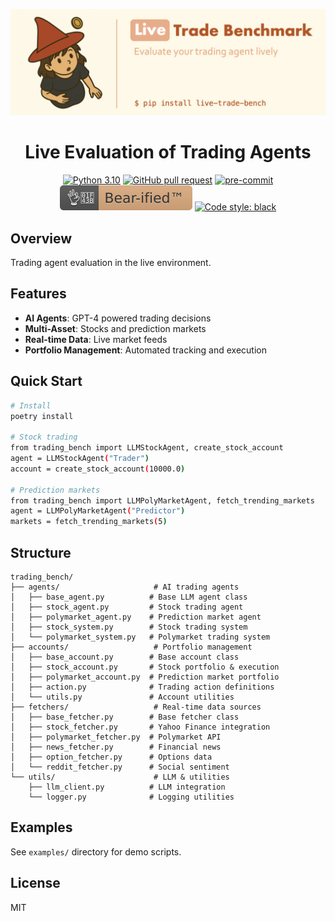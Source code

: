 ![live-trade-bench](assets/live-trade-bench.png)

<h1 align="center">Live Evaluation of Trading Agents</h1>

<div align="center">

[![Python 3.10](https://img.shields.io/badge/python-%E2%89%A53.10-blue)](https://www.python.org/downloads/release/python-3109/)
[![GitHub pull request](https://img.shields.io/badge/PRs-welcome-red)](https://github.com/hiyouga/LLaMA-Factory/pulls)
[![pre-commit](https://img.shields.io/badge/pre--commit-enabled-brightgreen?logo=pre-commit&logoColor=white)](https://pre-commit.com/)
[![bear-ified](https://raw.githubusercontent.com/beartype/beartype-assets/main/badge/bear-ified.svg)](https://beartype.readthedocs.io)
[![Code style: black](https://img.shields.io/badge/code%20style-black-000000.svg)](https://github.com/psf/black)

</div>

## Overview

Trading agent evaluation in the live environment.

## Features

- **AI Agents**: GPT-4 powered trading decisions
- **Multi-Asset**: Stocks and prediction markets  
- **Real-time Data**: Live market feeds
- **Portfolio Management**: Automated tracking and execution

## Quick Start

```bash
# Install
poetry install

# Stock trading
from trading_bench import LLMStockAgent, create_stock_account
agent = LLMStockAgent("Trader")
account = create_stock_account(10000.0)

# Prediction markets
from trading_bench import LLMPolyMarketAgent, fetch_trending_markets
agent = LLMPolyMarketAgent("Predictor") 
markets = fetch_trending_markets(5)
```

## Structure

```
trading_bench/
├── agents/                     # AI trading agents
│   ├── base_agent.py          # Base LLM agent class
│   ├── stock_agent.py         # Stock trading agent
│   ├── polymarket_agent.py    # Prediction market agent
│   ├── stock_system.py        # Stock trading system
│   └── polymarket_system.py   # Polymarket trading system
├── accounts/                   # Portfolio management
│   ├── base_account.py        # Base account class
│   ├── stock_account.py       # Stock portfolio & execution
│   ├── polymarket_account.py  # Prediction market portfolio
│   ├── action.py              # Trading action definitions
│   └── utils.py               # Account utilities
├── fetchers/                   # Real-time data sources
│   ├── base_fetcher.py        # Base fetcher class
│   ├── stock_fetcher.py       # Yahoo Finance integration
│   ├── polymarket_fetcher.py  # Polymarket API
│   ├── news_fetcher.py        # Financial news
│   ├── option_fetcher.py      # Options data
│   └── reddit_fetcher.py      # Social sentiment
└── utils/                      # LLM & utilities
    ├── llm_client.py          # LLM integration
    └── logger.py              # Logging utilities
```

## Examples

See `examples/` directory for demo scripts.

## License

MIT
